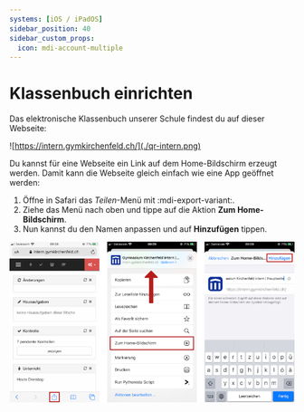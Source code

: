```yaml
---
systems: [iOS / iPadOS]
sidebar_position: 40
sidebar_custom_props:
  icon: mdi-account-multiple
---
```


# Klassenbuch einrichten



Das elektronische Klassenbuch unserer Schule findest du auf dieser Webseite:

![https://intern.gymkirchenfeld.ch/](./qr-intern.png)

Du kannst für eine Webseite ein Link auf dem Home-Bildschirm erzeugt werden. Damit kann die Webseite gleich einfach wie eine App geöffnet werden:

1. Öffne in Safari das _Teilen_-Menü mit :mdi-export-variant:.
2. Ziehe das Menü nach oben und tippe auf die Aktion __Zum Home-Bildschirm__.
3. Nun kannst du den Namen anpassen und auf __Hinzufügen__ tippen.

![](./add-to-home.png)
